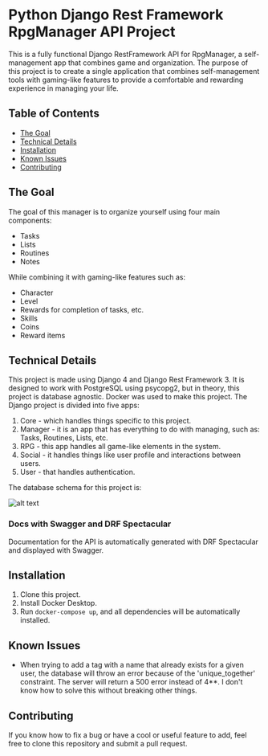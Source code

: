 # Python Django Rest Framework RpgManager API Project

This is a fully functional Django RestFramework API for RpgManager, a self-management app that combines game and organization. The purpose of this project is to create a single application that combines self-management tools with gaming-like features to provide a comfortable and rewarding experience in managing your life.

## Table of Contents

-   [The Goal](#the-goal)
-   [Technical Details](#technical-details)
-   [Installation](#installation)
-   [Known Issues](#known-issues)
-   [Contributing](#contributing)

## The Goal

The goal of this manager is to organize yourself using four main components:

-   Tasks
-   Lists
-   Routines
-   Notes

While combining it with gaming-like features such as:

-   Character
-   Level
-   Rewards for completion of tasks, etc.
-   Skills
-   Coins
-   Reward items

## Technical Details

This project is made using Django 4 and Django Rest Framework 3. It is designed to work with PostgreSQL using psycopg2, but in theory, this project is database agnostic. Docker was used to make this project. The Django project is divided into five apps:

1. Core - which handles things specific to this project.
2. Manager - it is an app that has everything to do with managing, such as: Tasks, Routines, Lists, etc.
3. RPG - this app handles all game-like elements in the system.
4. Social - it handles things like user profile and interactions between users.
5. User - that handles authentication.

The database schema for this project is:

![alt text](https://i.imgur.com/0Jf1ch7.png)

### Docs with Swagger and DRF Spectacular

Documentation for the API is automatically generated with DRF Spectacular and displayed with Swagger.

## Installation

1. Clone this project.
2. Install Docker Desktop.
3. Run `docker-compose up`, and all dependencies will be automatically installed.

## Known Issues

-   When trying to add a tag with a name that already exists for a given user, the database will throw an error because of the 'unique_together' constraint. The server will return a 500 error instead of 4\*\*. I don't know how to solve this without breaking other things.

## Contributing

If you know how to fix a bug or have a cool or useful feature to add, feel free to clone this repository and submit a pull request.
